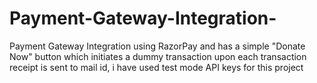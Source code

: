 # Payment-Gateway-Integration-
Payment Gateway Integration using RazorPay and has a simple "Donate Now" button which initiates a dummy transaction upon each transaction receipt is sent to mail id, i have used test mode API keys for this project
